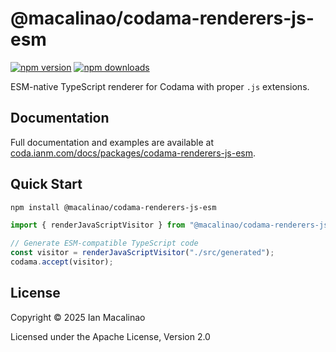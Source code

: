# @macalinao/codama-renderers-js-esm

[![npm version](https://img.shields.io/npm/v/@macalinao/codama-renderers-js-esm.svg)](https://www.npmjs.com/package/@macalinao/codama-renderers-js-esm)
[![npm downloads](https://img.shields.io/npm/dm/@macalinao/codama-renderers-js-esm.svg)](https://www.npmjs.com/package/@macalinao/codama-renderers-js-esm)

ESM-native TypeScript renderer for Codama with proper `.js` extensions.

## Documentation

Full documentation and examples are available at [coda.ianm.com/docs/packages/codama-renderers-js-esm](https://coda.ianm.com/docs/packages/codama-renderers-js-esm).

## Quick Start

```bash
npm install @macalinao/codama-renderers-js-esm
```

```typescript
import { renderJavaScriptVisitor } from "@macalinao/codama-renderers-js-esm";

// Generate ESM-compatible TypeScript code
const visitor = renderJavaScriptVisitor("./src/generated");
codama.accept(visitor);
```

## License

Copyright © 2025 Ian Macalinao

Licensed under the Apache License, Version 2.0